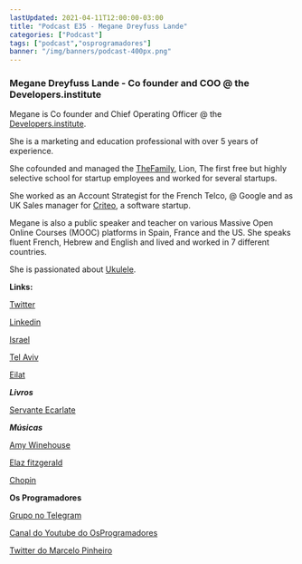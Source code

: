 ```yaml
---
lastUpdated: 2021-04-11T12:00:00-03:00
title: "Podcast E35 - Megane Dreyfuss Lande"
categories: ["Podcast"]
tags: ["podcast","osprogramadores"]
banner: "/img/banners/podcast-400px.png"
---
```


### Megane Dreyfuss Lande - Co founder and COO @ the Developers.institute

Megane is Co founder and Chief Operating Officer @ the [Developers.institute](https://developers.institute/en/). 

She is a marketing and education professional with over 5 years of experience. 

She cofounded and managed the [TheFamily](https://joinlion.co/), Lion, The first free but highly selective school for startup employees and  worked for several startups. 

She worked as an Account Strategist for the French Telco, @ Google and as UK Sales manager for [Criteo](https://www.criteo.com/), a software startup. 

Megane is also a public speaker and teacher on various Massive Open Online Courses (MOOC) platforms  in Spain, France and the US. She speaks fluent French, Hebrew and English and lived and worked in 7 different countries. 

She is passionated about [Ukulele](https://en.wikipedia.org/wiki/Ukulele).


<SpotifyEmbed episode="6PpXne0rw34xctdxPD6TsF"></SpotifyEmbed>


**Links:**

[Twitter](https://twitter.com/meganedreyfuss)

[Linkedin](https://www.linkedin.com/in/meganedreyfuss/)

[Israel](https://en.wikipedia.org/wiki/Israel)

[Tel Aviv](https://en.wikipedia.org/wiki/Tel_Aviv)

[Eilat](https://en.wikipedia.org/wiki/Eilat)

***Livros***

[Servante Ecarlate](https://www.amazon.com.br/servante-ecarlate-Margaret-Atwood/dp/2277227811)

***Músicas***

[Amy Winehouse](https://en.wikipedia.org/wiki/Amy_Winehouse)

[Elaz fitzgerald](https://en.wikipedia.org/wiki/Ella_Fitzgerald)

[Chopin](https://en.wikipedia.org/wiki/Fr%C3%A9d%C3%A9ric_Chopin)


**Os Programadores**

[Grupo no Telegram](https://t.me/osprogramadores)

[Canal do Youtube do OsProgramadores](https://www.youtube.com/channel/UCt_YNYGl6K5yNXlXEQDdwWg?view_as=subscriber)

[Twitter do Marcelo Pinheiro](https://twitter.com/mpinheir)
